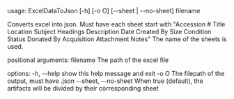 usage: ExcelDataToJson [-h] [-o O] [--sheet | --no-sheet] filename

Converts excel into json. Must have each sheet start with "Accession # Title Location Subject Headings
Description Date Created By Size Condition Status Donated By Acquisition Attachment Notes" The name of the
sheets is used.

positional arguments:
  filename             The path of the excel file

options:
  -h, --help           show this help message and exit
  -o O                 The filepath of the output, must have .json
  --sheet, --no-sheet  When true (default), the artifacts will be divided by their corresponding sheet
